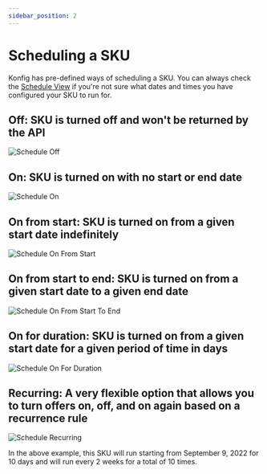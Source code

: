 ```yaml
---
sidebar_position: 2
---
```


# Scheduling a SKU

Konfig has pre-defined ways of scheduling a SKU. You can always check the [Schedule View](https://docs.konfigthis.com/reference/sku/schedule-view) if you're not sure what dates and times you have configured your SKU to run for.

## **Off**: SKU is turned off and won't be returned by the API

![Schedule Off](/img/schedule-off.png)

## **On**: SKU is turned on with no start or end date

![Schedule On](/img/schedule-on.png)

## **On from start**: SKU is turned on from a given start date indefinitely

![Schedule On From Start](/img/schedule-on-from-start.png)

## **On from start to end**: SKU is turned on from a given start date to a given end date

![Schedule On From Start To End](/img/schedule-on-from-start-to-end.png)

## **On for duration**: SKU is turned on from a given start date for a given period of time in days

![Schedule On For Duration](/img/schedule-on-for-duration.png)

## **Recurring**: A very flexible option that allows you to turn offers on, off, and on again based on a recurrence rule

![Schedule Recurring](/img/schedule-recurring.png)

In the above example, this SKU will run starting from September 9, 2022 for 10 days and will run every 2 weeks for a total of 10 times. 
